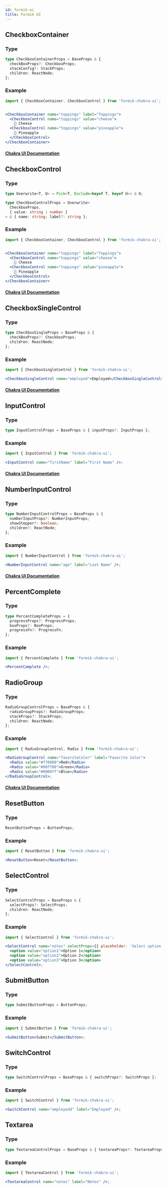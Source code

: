 ```yaml
---
id: formik-ui
title: Formik UI
---
```


## CheckboxContainer

### Type

```typescript
type CheckboxContainerProps = BaseProps & {
  checkBoxProps?: CheckboxProps;
  stackConfig?: StackProps;
  children: ReactNode;
};
```

### Example

```jsx
import { CheckboxContainer, CheckboxControl } from 'formik-chakra-ui';


<CheckboxContainer name="toppings" label="Toppings">
  <CheckboxControl name="toppings" value="cheese">
    🧀 Cheese
  <CheckboxControl name="toppings" value="pineapple">
    🍍 Pineapple
  </CheckboxControl>
</CheckboxContainer>
```

#### [Chakra UI Documentation](https://next.chakra-ui.com/docs/form/checkbox)

## CheckboxControl

### Type

```typescript
type Overwrite<T, U> = Pick<T, Exclude<keyof T, keyof U>> & U;

type CheckboxControlProps = Overwrite<
  CheckboxProps,
  { value: string | number }
> & { name: string; label?: string };
```

### Example

```jsx
import { CheckboxContainer, CheckboxControl } from 'formik-chakra-ui';


<CheckboxContainer name="toppings" label="Toppings">
  <CheckboxControl name="toppings" value="cheese">
    🧀 Cheese
  <CheckboxControl name="toppings" value="pineapple">
    🍍 Pineapple
  </CheckboxControl>
</CheckboxContainer>
```

#### [Chakra UI Documentation](https://next.chakra-ui.com/docs/form/checkbox)

## CheckboxSingleControl

### Type

```typescript
type CheckboxSingleProps = BaseProps & {
  checkBoxProps?: CheckboxProps;
  children: ReactNode;
};
```

### Example

```jsx
import { CheckboxSingleControl } from 'formik-chakra-ui';

<CheckboxSingleControl name="employed">Employed</CheckboxSingleControl>;
```

#### [Chakra UI Documentation](https://next.chakra-ui.com/docs/form/checkbox)

## InputControl

### Type

```typescript
type InputControlProps = BaseProps & { inputProps?: InputProps };
```

### Example

```jsx
import { InputControl } from 'formik-chakra-ui';

<InputControl name="firstName" label="First Name" />;
```

#### [Chakra UI Documentation](https://next.chakra-ui.com/docs/form/input)

## NumberInputControl

### Type

```typescript
type NumberInputControlProps = BaseProps & {
  numberInputProps?: NumberInputProps;
  showStepper?: boolean;
  children?: ReactNode;
};
```

### Example

```jsx
import { NumberInputControl } from 'formik-chakra-ui';

<NumberInputControl name="age" label="Last Name" />;
```

#### [Chakra UI Documentation](https://next.chakra-ui.com/docs/form/number-input)

## PercentComplete

### Type

```typescript
type PercentCompleteProps = {
  progressProps?: ProgressProps;
  boxProps?: BoxProps;
  progressFn?: ProgressFn;
};
```

### Example

```jsx
import { PercentComplete } from 'formik-chakra-ui';

<PercentComplete />;
```

## RadioGroup

### Type

```typescript
RadioGroupControlProps = BaseProps & {
  radioGroupProps?: RadioGroupProps;
  stackProps?: StackProps;
  children: ReactNode;
};

```

### Example

```jsx
import { RadioGroupControl, Radio } from 'formik-chakra-ui';

<RadioGroupControl name="favoriteColor" label="Favorite Color">
  <Radio value="#ff0000">Red</Radio>
  <Radio value="#00ff00">Green</Radio>
  <Radio value="#0000ff">Blue</Radio>
</RadioGroupControl>;
```

#### [Chakra UI Documentation](https://next.chakra-ui.com/docs/form/radio)

## ResetButton

### Type

```typescript
ResetButtonProps = ButtonProps;
```

### Example

```jsx
import { ResetButton } from 'formik-chakra-ui';

<ResetButton>Reset</ResetButton>;
```

## SelectControl

### Type

```typescript
SelectControlProps = BaseProps & {
  selectProps?: SelectProps;
  children: ReactNode;
};

```

### Example

```jsx
import { SelectControl } from 'formik-chakra-ui';

<SelectControl name="notes" selectProps={{ placeholder: 'Select option' }}>
  <option value="option1">Option 1</option>
  <option value="option2">Option 2</option>
  <option value="option3">Option 3</option>
</SelectControl>;
```

## SubmitButton

### Type

```typescript
type SubmitButtonProps = ButtonProps;
```

### Example

```jsx
import { SubmitButton } from 'formik-chakra-ui';

<SubmitButton>Submit</SubmitButton>;
```

## SwitchControl

### Type

```typescript
type SwitchControlProps = BaseProps & { switchProps?: SwitchProps };
```

### Example

```jsx
import { SwitchControl } from 'formik-chakra-ui';

<SwitchControl name="employedd" label="Employed" />;
```

## Textarea

### Type

```typescript
type TextareaControlProps = BaseProps & { textareaProps?: TextareaProps };
```

### Example

```jsx
import { TextareaControl } from 'formik-chakra-ui';

<TextareaControl name="notes" label="Notes" />;
```
